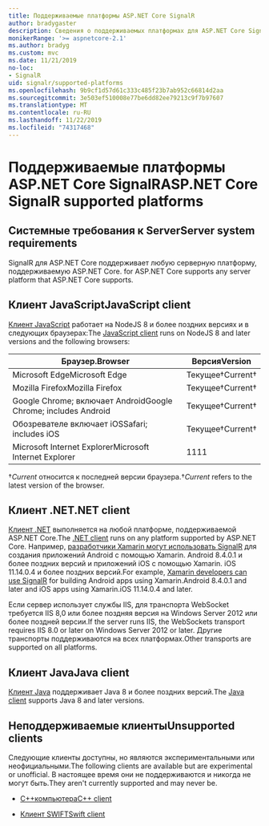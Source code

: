 ```yaml
---
title: Поддерживаемые платформы ASP.NET Core SignalR
author: bradygaster
description: Сведения о поддерживаемых платформах для ASP.NET Core SignalR.
monikerRange: '>= aspnetcore-2.1'
ms.author: bradyg
ms.custom: mvc
ms.date: 11/21/2019
no-loc:
- SignalR
uid: signalr/supported-platforms
ms.openlocfilehash: 9b9cf1d57d61c333c485f23b7ab952c66814d2aa
ms.sourcegitcommit: 3e503ef510008e77be6dd82ee79213c9f7b97607
ms.translationtype: MT
ms.contentlocale: ru-RU
ms.lasthandoff: 11/22/2019
ms.locfileid: "74317468"
---
```

# <a name="aspnet-core-opno-locsignalr-supported-platforms"></a><span data-ttu-id="6da57-103">Поддерживаемые платформы ASP.NET Core SignalR</span><span class="sxs-lookup"><span data-stu-id="6da57-103">ASP.NET Core SignalR supported platforms</span></span>

## <a name="server-system-requirements"></a><span data-ttu-id="6da57-104">Системные требования к  Server</span><span class="sxs-lookup"><span data-stu-id="6da57-104">Server system requirements</span></span>

SignalR<span data-ttu-id="6da57-105"> для ASP.NET Core поддерживает любую серверную платформу, поддерживаемую ASP.NET Core.</span><span class="sxs-lookup"><span data-stu-id="6da57-105"> for ASP.NET Core supports any server platform that ASP.NET Core supports.</span></span>

## <a name="javascript-client"></a><span data-ttu-id="6da57-106">Клиент JavaScript</span><span class="sxs-lookup"><span data-stu-id="6da57-106">JavaScript client</span></span>

<span data-ttu-id="6da57-107">[Клиент JavaScript](xref:signalr/javascript-client) работает на NodeJS 8 и более поздних версиях и в следующих браузерах:</span><span class="sxs-lookup"><span data-stu-id="6da57-107">The [JavaScript client](xref:signalr/javascript-client) runs on NodeJS 8 and later versions and the following browsers:</span></span>

| <span data-ttu-id="6da57-108">Браузер.</span><span class="sxs-lookup"><span data-stu-id="6da57-108">Browser</span></span>                         | <span data-ttu-id="6da57-109">Версия</span><span class="sxs-lookup"><span data-stu-id="6da57-109">Version</span></span>         |
| ------------------------------- | --------------- |
| <span data-ttu-id="6da57-110">Microsoft Edge</span><span class="sxs-lookup"><span data-stu-id="6da57-110">Microsoft Edge</span></span>                  | <span data-ttu-id="6da57-111">Текущее&dagger;</span><span class="sxs-lookup"><span data-stu-id="6da57-111">Current&dagger;</span></span> |
| <span data-ttu-id="6da57-112">Mozilla Firefox</span><span class="sxs-lookup"><span data-stu-id="6da57-112">Mozilla Firefox</span></span>                 | <span data-ttu-id="6da57-113">Текущее&dagger;</span><span class="sxs-lookup"><span data-stu-id="6da57-113">Current&dagger;</span></span> |
| <span data-ttu-id="6da57-114">Google Chrome; включает Android</span><span class="sxs-lookup"><span data-stu-id="6da57-114">Google Chrome; includes Android</span></span> | <span data-ttu-id="6da57-115">Текущее&dagger;</span><span class="sxs-lookup"><span data-stu-id="6da57-115">Current&dagger;</span></span> |
| <span data-ttu-id="6da57-116">Обозревателе включает iOS</span><span class="sxs-lookup"><span data-stu-id="6da57-116">Safari; includes iOS</span></span>            | <span data-ttu-id="6da57-117">Текущее&dagger;</span><span class="sxs-lookup"><span data-stu-id="6da57-117">Current&dagger;</span></span> |
| <span data-ttu-id="6da57-118">Microsoft Internet Explorer</span><span class="sxs-lookup"><span data-stu-id="6da57-118">Microsoft Internet Explorer</span></span>     | <span data-ttu-id="6da57-119">11</span><span class="sxs-lookup"><span data-stu-id="6da57-119">11</span></span>              |

<span data-ttu-id="6da57-120">&dagger;*Current* относится к последней версии браузера.</span><span class="sxs-lookup"><span data-stu-id="6da57-120">&dagger;*Current* refers to the latest version of the browser.</span></span>

## <a name="net-client"></a><span data-ttu-id="6da57-121">Клиент .NET</span><span class="sxs-lookup"><span data-stu-id="6da57-121">.NET client</span></span>

<span data-ttu-id="6da57-122">[Клиент .NET](xref:signalr/dotnet-client) выполняется на любой платформе, поддерживаемой ASP.NET Core.</span><span class="sxs-lookup"><span data-stu-id="6da57-122">The [.NET client](xref:signalr/dotnet-client) runs on any platform supported by ASP.NET Core.</span></span> <span data-ttu-id="6da57-123">Например, [разработчики Xamarin могут использовать SignalR](https://github.com/aspnet/Announcements/issues/305) для создания приложений Android с помощью Xamarin. Android 8.4.0.1 и более поздних версий и приложений iOS с помощью Xamarin. iOS 11.14.0.4 и более поздних версий.</span><span class="sxs-lookup"><span data-stu-id="6da57-123">For example, [Xamarin developers can use SignalR](https://github.com/aspnet/Announcements/issues/305) for building Android apps using Xamarin.Android 8.4.0.1 and later and iOS apps using Xamarin.iOS 11.14.0.4 and later.</span></span>

<span data-ttu-id="6da57-124">Если сервер использует службы IIS, для транспорта WebSocket требуется IIS 8,0 или более поздняя версия на Windows Server 2012 или более поздней версии.</span><span class="sxs-lookup"><span data-stu-id="6da57-124">If the server runs IIS, the WebSockets transport requires IIS 8.0 or later on Windows Server 2012 or later.</span></span> <span data-ttu-id="6da57-125">Другие транспорты поддерживаются на всех платформах.</span><span class="sxs-lookup"><span data-stu-id="6da57-125">Other transports are supported on all platforms.</span></span>

## <a name="java-client"></a><span data-ttu-id="6da57-126">Клиент Java</span><span class="sxs-lookup"><span data-stu-id="6da57-126">Java client</span></span>

<span data-ttu-id="6da57-127">[Клиент Java](xref:signalr/java-client) поддерживает Java 8 и более поздних версий.</span><span class="sxs-lookup"><span data-stu-id="6da57-127">The [Java client](xref:signalr/java-client) supports Java 8 and later versions.</span></span>

## <a name="unsupported-clients"></a><span data-ttu-id="6da57-128">Неподдерживаемые клиенты</span><span class="sxs-lookup"><span data-stu-id="6da57-128">Unsupported clients</span></span>

<span data-ttu-id="6da57-129">Следующие клиенты доступны, но являются экспериментальными или неофициальными.</span><span class="sxs-lookup"><span data-stu-id="6da57-129">The following clients are available but are experimental or unofficial.</span></span> <span data-ttu-id="6da57-130">В настоящее время они не поддерживаются и никогда не могут быть.</span><span class="sxs-lookup"><span data-stu-id="6da57-130">They aren't currently supported and may never be.</span></span>

* <span data-ttu-id="6da57-131">[C++компьютера](https://github.com/aspnet/SignalR/tree/master/clients/cpp)</span><span class="sxs-lookup"><span data-stu-id="6da57-131">[C++ client](https://github.com/aspnet/SignalR/tree/master/clients/cpp)</span></span>

* <span data-ttu-id="6da57-132">[Клиент SWIFT](https://github.com/moozzyk/SignalR-Client-Swift)</span><span class="sxs-lookup"><span data-stu-id="6da57-132">[Swift client](https://github.com/moozzyk/SignalR-Client-Swift)</span></span>
